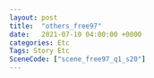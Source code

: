 ```yaml
---
layout: post
title:  "others_free97"
date:   2021-07-10 04:00:00 +0000
categories: Etc
Tags: Story Etc
SceneCode: ["scene_free97_q1_s20"]
---
```

